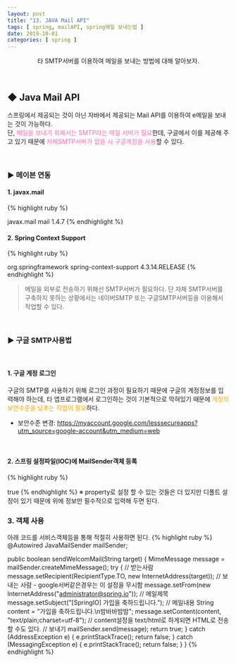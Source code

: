 ```yaml
---
layout: post
title: "13. JAVA Mail API"
tags: [ spring, mailAPI, spring메일 보내는법 ]
date: 2019-10-01
categories: [ spring ]
---
```


<p align="center">
    타 SMTP서버를 이용하여 메일을 보내는 방법에 대해 알아보자.
</p><br/>


## ◆ Java Mail API
스프링에서 제공되는 것이 아닌 자바에서 제공되는 Mail API를 이용하여 e메일을 보내는 것이 가능하다.<br/>단, <font color="hotpink">메일을 보내기 위해서는 SMTP라는 메일 서버가 필요</font>한데, 구글에서 이를 제공해 주고 있기 때문에 <font color="hotpink">자체SMTP서버가 없을 시 구글계정을 사용</font>할 수 있다.

<br/>

### ▶ 메이븐 연동
#### 1. javax.mail
{% highlight ruby %}
<!-- https://mvnrepository.com/artifact/javax.mail/mail -->
<dependency>
    <groupId>javax.mail</groupId>
    <artifactId>mail</artifactId>
    <version>1.4.7</version>
</dependency>
{% endhighlight %}

#### 2. Spring Context Support
{% highlight ruby %}
<!--
 https://mvnrepository.com/artifact/org.springframework/spring-context-support -->
<dependency>
    <groupId>org.springframework</groupId>
    <artifactId>spring-context-support</artifactId>
    <version>4.3.14.RELEASE</version>
</dependency>
{% endhighlight %}

> 메일을 외부로 전송하기 위해선 SMTP서버가 필요하다. 단 자체 SMTP서버를 구축하지 못하는 상황에서는 네이버SMTP 또는 구글SMTP서버등을 이용해서 작업할 수 있다.

<br/>

### ▶ 구글 SMTP사용법

<br/>

#### 1. 구글 계정 로그인
구글의 SMTP를 사용하기 위해 로그인 과정이 필요하기 때문에 구글의 계정정보를 입력해야 하는데, 타 앱프로그램에서 로그인하는 것이 기본적으로 막혀있기 때문에 <font color="orange">계정의 보안수준을 낮추는 작업이 필요</font>하다.
- 보안수준 변경: <a href="https://myaccount.google.com/lesssecureapps?utm_source=google-account&utm_medium=web">https://myaccount.google.com/lesssecureapps?utm_source=google-account&utm_medium=web</a>

<br/>

#### 2. 스프링 설정파일(IOC)에 MailSender객체 등록
{% highlight ruby %}
<!-- 메일 센더 -->
<bean class="org.springframework.mail.javamail.JavaMailSenderImpl">
	<!-- ip대신 -->
	<property name="host" value="smtp.gmail.com"></property>
	<!-- 구글계정 -->
	<property name="username" value="구글계정아이디"></property>
	<!-- 구글계정 비밀번호 -->
	<property name="password" value="구글계정비밀번호"></property>
	<property name="port" value="587"></property>
	<property name="javaMailProperties">
		<props>
            <prop key="mail.smtp.starttls.enable">true</prop>
		</props>
	</property>
</bean>
{% endhighlight %}
※ property로 설정 할 수 있는 것들은 더 있지만 디폴트 설정이 있기 때문에 위에 정보만 필수적으로 입력해 두면 된다.

<br/>

### 3. 객체 사용
아래 코드를 서비스객체등을 통해 적절히 사용하면 된다.
{% highlight ruby %}
@Autowired
JavaMailSender mailSender;

public boolean sendWelcomMail(String target) {
	MimeMessage message = mailSender.createMimeMessage();
	try {
		// 받는사람
		message.setRecipient(RecipientType.TO, new InternetAddress(target));
		// 보내는 사람 - google서버같은경우는 이 설정을 무시함
		message.setFrom(new InternetAddress("administrator@spring.io"));
		// 메일제목
		message.setSubject("[SpringIO] 가입을 축하드립니다.");
		// 메일내용
		String content = "가입을 축하드립니다.\n밤바바밤밤";
		message.setContent(content, "text/plain;charset=utf-8");
		// content설정을 text/html로 하게되면 HTML로 전송할 수도 있다.
		// 보내기
		mailSender.send(message);
		return true;
	} catch (AddressException e) {
		e.printStackTrace();
		return false;
	} catch (MessagingException e) {
		e.printStackTrace();
		return false;
	}
}
{% endhighlight %}




<br/>